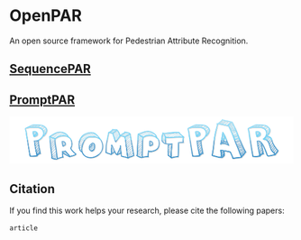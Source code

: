# OpenPAR 
An open source framework for Pedestrian Attribute Recognition. 



## [SequencePAR](https://github.com/Event-AHU/OpenPAR/blob/main/SequencePAR/README.md)


## [PromptPAR](https://github.com/Event-AHU/OpenPAR/blob/main/PromptPAR/README.md)
<img src="https://github.com/Event-AHU/OpenPAR/blob/main/PromptPAR/figures/promptpar_logo.png" width="800">



## Citation 
If you find this work helps your research, please cite the following papers: 
```
article
```


